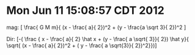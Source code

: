 # Mon Jun 11 15:08:57 CDT 2012


mag: \[ \frac{ G M m}{ (x - \frac{ a}{ 2})^2 + (y - \frac{a \sqrt 3}{ 2})^2 \]


Dir: \[-( \frac { x - \frac{ a}{ 2} \hat x + (y - \frac{ a \sqrt{ 3}}{ 2}) \hat y}{ \sqrt{ (x - \frac{ a}{ 2})^2 + ( y - \frac{ a \sqrt{3}}{ 2})^2}})\]